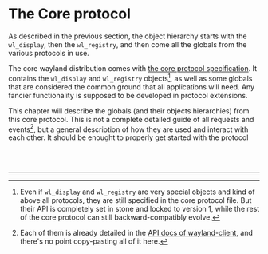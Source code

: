 # The Core protocol

As described in the previous section, the object hierarchy starts with the `wl_display`, then
the `wl_registry`, and then come all the globals from the various protocols in use.

The core wayland distribution comes with [the core protocol specification][wayland spec]. It
contains the `wl_display` and `wl_registry` objects[^1], as well as some globals that are considered
the common ground that all applications will need. Any fancier functionality is supposed to be
developed in protocol extensions.

This chapter will describe the globals (and their objects hierarchies) from this core protocol. This
is not a complete detailed guide of all requests and events[^2], but a general description of how
they are used and interact with each other. It should be enought to properly get started with the
protocol

[wayland spec]: https://cgit.freedesktop.org/wayland/wayland/tree/protocol/wayland.xml

<br /><br />

------

[^1]: Even if `wl_display` and `wl_registry` are very special objects and kind of above all
protocols, they are still specified in the core protocol file. But their API is completely set in
stone and locked to version 1, while the rest of the core protocol can still backward-compatibly
evolve.

[^2]: Each of them is already detailed in the [API docs of wayland-client][client docs], and there's
no point copy-pasting all of it here.

[client docs]: http://vberger.github.io/wayland-rs/wayland_client/protocol/index.html
